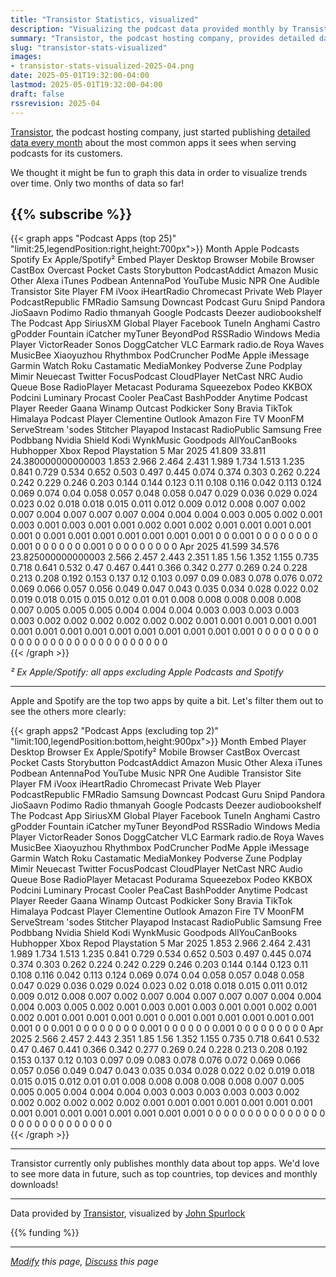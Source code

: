 ```yaml
---
title: "Transistor Statistics, visualized"
description: "Visualizing the podcast data provided monthly by Transistor, the podcast hosting company"
summary: "Transistor, the podcast hosting company, provides detailed data every month about the most common apps it sees when serving podcasts for its customers. We thought it might be fun to graph this data in order to visualize trends over time."
slug: "transistor-stats-visualized"
images:
- transistor-stats-visualized-2025-04.png
date: 2025-05-01T19:32:00-04:00
lastmod: 2025-05-01T19:32:00-04:00
draft: false
rssrevision: 2025-04
---
```


[Transistor](https://transistor.fm/), the podcast hosting company, just started publishing [detailed data every month](https://transistor.fm/global-stats/) about the most common apps it sees when serving podcasts for its customers.

We thought it might be fun to graph this data in order to visualize trends over time.  Only two months of data so far!

{{% subscribe %}}
---

{{< graph apps "Podcast Apps (top 25)" "limit:25,legendPosition:right,height:700px">}}
Month	Apple Podcasts	Spotify	Ex Apple/Spotify²	Embed Player	Desktop Browser	Mobile Browser	CastBox	Overcast	Pocket Casts	Storybutton	PodcastAddict	Amazon Music	Other	Alexa	iTunes	Podbean	AntennaPod	YouTube Music	NPR One	Audible	Transistor Site	Player FM	iVoox	iHeartRadio	Chromecast	Private Web Player	PodcastRepublic	FMRadio	Samsung	Downcast	Podcast Guru	Snipd	Pandora	JioSaavn	Podimo	Radio thmanyah	Google Podcasts	Deezer	audiobookshelf	The Podcast App	SiriusXM	Global Player	Facebook	TuneIn	Anghami	Castro	gPodder	Fountain	iCatcher	myTuner	BeyondPod	RSSRadio	Windows Media Player	VictorReader	Sonos	DoggCatcher	VLC	Earmark	radio.de	Roya Waves	MusicBee	Xiaoyuzhou	Rhythmbox	PodCruncher	PodMe	Apple iMessage	Garmin Watch	Roku	Castamatic	MediaMonkey	Podverse	Zune	Podplay	Mimir	Neuecast	Twitter	FocusPodcast	CloudPlayer	NetCast	NRC Audio	Queue	Bose	RadioPlayer	Metacast	Podurama	Squeezebox	Podeo	KKBOX	Podcini	Luminary	Procast	Cooler	PeaCast	BashPodder	Anytime Podcast Player	Reeder	Gaana	Winamp	Outcast	Podkicker	Sony Bravia	TikTok	Himalaya	Podcast Player	Clementine	Outlook	Amazon Fire TV	MoonFM	ServeStream	'sodes	Stitcher	Playapod	Instacast	RadioPublic	Samsung Free	Podbbang	Nvidia Shield	Kodi	WynkMusic	Goodpods	AllYouCanBooks	Hubhopper	Xbox	Repod	Playstation 5
Mar 2025	41.809	33.811	24.380000000000003	1.853	2.966	2.464	2.431	1.989	1.734	1.513	1.235	0.841	0.729	0.534	0.652	0.503	0.497	0.445	0.074	0.374	0.303	0.262	0.224	0.242	0.229	0.246	0.203	0.144	0.144	0.123	0.11	0.108	0.116	0.042	0.113	0.124	0.069	0.074	0.04	0.058	0.057	0.048	0.058	0.047	0.029	0.036	0.029	0.024	0.023	0.02	0.018	0.018	0.015	0.011	0.012	0.009	0.012	0.008	0.007	0.002	0.007	0.004	0.007	0.007	0.007	0.004	0.004	0.004	0.003	0.005	0.002	0.001	0.003	0.001	0.003	0.001	0.001	0.002	0.001	0.002	0.001	0.001	0.001	0.001	0.001	0	0.001	0.001	0.001	0.001	0.001	0.001	0.001	0	0	0.001	0	0	0	0	0	0	0	0	0.001	0	0	0	0	0	0	0.001	0	0	0		0	0				0	0	0	0
Apr 2025	41.599	34.576	23.825000000000003	2.566	2.457	2.443	2.351	1.85	1.56	1.352	1.155	0.735	0.718	0.641	0.532	0.47	0.467	0.441	0.366	0.342	0.277	0.269	0.24	0.228	0.213	0.208	0.192	0.153	0.137	0.12	0.103	0.097	0.09	0.083	0.078	0.076	0.072	0.069	0.066	0.057	0.056	0.049	0.047	0.043	0.035	0.034	0.028	0.022	0.02	0.019	0.018	0.015	0.015	0.012	0.01	0.01	0.008	0.008	0.008	0.008	0.008	0.007	0.005	0.005	0.005	0.004	0.004	0.004	0.003	0.003	0.003	0.003	0.003	0.002	0.002	0.002	0.002	0.002	0.002	0.001	0.001	0.001	0.001	0.001	0.001	0.001	0.001	0.001	0.001	0.001	0.001	0.001	0.001	0.001	0	0	0	0	0	0	0	0	0	0	0	0	0	0	0	0	0	0	0	0	0	0	0	0	0	0	0	0			
{{< /graph >}}

*² Ex Apple/Spotify: all apps excluding Apple Podcasts and Spotify*

---

Apple and Spotify are the top two apps by quite a bit.  Let's filter them out to see the others more clearly:

{{< graph apps2 "Podcast Apps (excluding top 2)" "limit:100,legendPosition:bottom,height:900px">}}
Month	Embed Player	Desktop Browser	Ex Apple/Spotify²	Mobile Browser	CastBox	Overcast	Pocket Casts	Storybutton	PodcastAddict	Amazon Music	Other	Alexa	iTunes	Podbean	AntennaPod	YouTube Music	NPR One	Audible	Transistor Site	Player FM	iVoox	iHeartRadio	Chromecast	Private Web Player	PodcastRepublic	FMRadio	Samsung	Downcast	Podcast Guru	Snipd	Pandora	JioSaavn	Podimo	Radio thmanyah	Google Podcasts	Deezer	audiobookshelf	The Podcast App	SiriusXM	Global Player	Facebook	TuneIn	Anghami	Castro	gPodder	Fountain	iCatcher	myTuner	BeyondPod	RSSRadio	Windows Media Player	VictorReader	Sonos	DoggCatcher	VLC	Earmark	radio.de	Roya Waves	MusicBee	Xiaoyuzhou	Rhythmbox	PodCruncher	PodMe	Apple iMessage	Garmin Watch	Roku	Castamatic	MediaMonkey	Podverse	Zune	Podplay	Mimir	Neuecast	Twitter	FocusPodcast	CloudPlayer	NetCast	NRC Audio	Queue	Bose	RadioPlayer	Metacast	Podurama	Squeezebox	Podeo	KKBOX	Podcini	Luminary	Procast	Cooler	PeaCast	BashPodder	Anytime Podcast Player	Reeder	Gaana	Winamp	Outcast	Podkicker	Sony Bravia	TikTok	Himalaya	Podcast Player	Clementine	Outlook	Amazon Fire TV	MoonFM	ServeStream	'sodes	Stitcher	Playapod	Instacast	RadioPublic	Samsung Free	Podbbang	Nvidia Shield	Kodi	WynkMusic	Goodpods	AllYouCanBooks	Hubhopper	Xbox	Repod	Playstation 5
Mar 2025	1.853	2.966		2.464	2.431	1.989	1.734	1.513	1.235	0.841	0.729	0.534	0.652	0.503	0.497	0.445	0.074	0.374	0.303	0.262	0.224	0.242	0.229	0.246	0.203	0.144	0.144	0.123	0.11	0.108	0.116	0.042	0.113	0.124	0.069	0.074	0.04	0.058	0.057	0.048	0.058	0.047	0.029	0.036	0.029	0.024	0.023	0.02	0.018	0.018	0.015	0.011	0.012	0.009	0.012	0.008	0.007	0.002	0.007	0.004	0.007	0.007	0.007	0.004	0.004	0.004	0.003	0.005	0.002	0.001	0.003	0.001	0.003	0.001	0.001	0.002	0.001	0.002	0.001	0.001	0.001	0.001	0.001	0	0.001	0.001	0.001	0.001	0.001	0.001	0.001	0	0	0.001	0	0	0	0	0	0	0	0	0.001	0	0	0	0	0	0	0.001	0	0	0		0	0				0	0	0	0
Apr 2025	2.566	2.457		2.443	2.351	1.85	1.56	1.352	1.155	0.735	0.718	0.641	0.532	0.47	0.467	0.441	0.366	0.342	0.277	0.269	0.24	0.228	0.213	0.208	0.192	0.153	0.137	0.12	0.103	0.097	0.09	0.083	0.078	0.076	0.072	0.069	0.066	0.057	0.056	0.049	0.047	0.043	0.035	0.034	0.028	0.022	0.02	0.019	0.018	0.015	0.015	0.012	0.01	0.01	0.008	0.008	0.008	0.008	0.008	0.007	0.005	0.005	0.005	0.004	0.004	0.004	0.003	0.003	0.003	0.003	0.003	0.002	0.002	0.002	0.002	0.002	0.002	0.001	0.001	0.001	0.001	0.001	0.001	0.001	0.001	0.001	0.001	0.001	0.001	0.001	0.001	0.001	0	0	0	0	0	0	0	0	0	0	0	0	0	0	0	0	0	0	0	0	0	0	0	0	0	0	0	0			
{{< /graph >}}

---

Transistor currently only publishes monthly data about top apps.  We'd love to see more data in future, such as top countries, top devices and monthly downloads!

---

Data provided by [Transistor](https://transistor.fm/global-stats/), visualized by [John Spurlock](https://twitter.com/johnspurlock)

{{% funding %}}

---
*[Modify](https://github.com/skymethod/livewire-web/blob/master/content/posts/transistor-stats-visualized.md) this page, [Discuss](https://github.com/skymethod/livewire-web/discussions) this page*